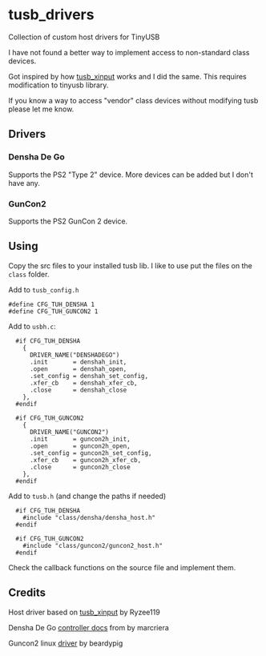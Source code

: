 # tusb_drivers
Collection of custom host drivers for TinyUSB

I have not found a better way to implement access to non-standard class devices.

Got inspired by how [tusb_xinput](https://github.com/Ryzee119/tusb_xinput) works and I did the same.
This requires modification to tinyusb library.

If you know a way to access "vendor" class devices without modifying tusb please let me know.

## Drivers

### Densha De Go
Supports the PS2 "Type 2" device. More devices can be added but I don't have any.

### GunCon2
Supports the PS2 GunCon 2 device.

## Using
Copy the src files to your installed tusb lib.
I like to use put the files on the `class` folder.


Add to `tusb_config.h`
```
#define CFG_TUH_DENSHA 1
#define CFG_TUH_GUNCON2 1
```

Add to `usbh.c`:
```
  #if CFG_TUH_DENSHA
    {
      DRIVER_NAME("DENSHADEGO")
      .init       = denshah_init,
      .open       = denshah_open,
      .set_config = denshah_set_config,
      .xfer_cb    = denshah_xfer_cb,
      .close      = denshah_close
    },
  #endif

  #if CFG_TUH_GUNCON2
    {
      DRIVER_NAME("GUNCON2")
      .init       = guncon2h_init,
      .open       = guncon2h_open,
      .set_config = guncon2h_set_config,
      .xfer_cb    = guncon2h_xfer_cb,
      .close      = guncon2h_close
    },
  #endif
```

Add to `tusb.h` (and change the paths if needed)
```
  #if CFG_TUH_DENSHA
    #include "class/densha/densha_host.h"
  #endif

  #if CFG_TUH_GUNCON2
    #include "class/guncon2/guncon2_host.h"
  #endif
```

Check the callback functions on the source file and implement them.

## Credits
Host driver based on [tusb_xinput](https://github.com/Ryzee119/tusb_xinput) by Ryzee119

Densha De Go [controller docs](https://marcriera.github.io/ddgo-controller-docs) from by marcriera

Guncon2 linux [driver](https://github.com/beardypig/guncon2) by beardypig